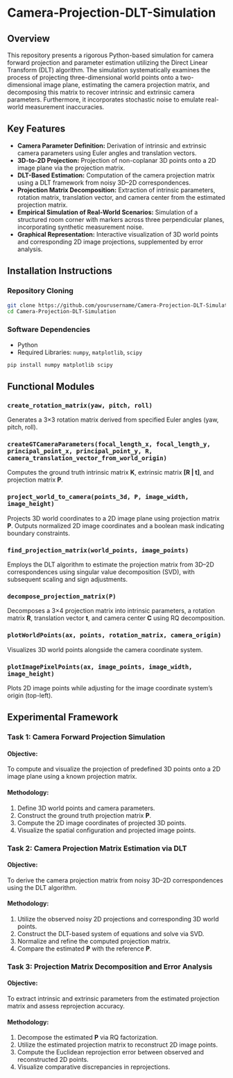 # Camera-Projection-DLT-Simulation

## Overview

This repository presents a rigorous Python-based simulation for camera forward projection and parameter estimation utilizing the Direct Linear Transform (DLT) algorithm. The simulation systematically examines the process of projecting three-dimensional world points onto a two-dimensional image plane, estimating the camera projection matrix, and decomposing this matrix to recover intrinsic and extrinsic camera parameters. Furthermore, it incorporates stochastic noise to emulate real-world measurement inaccuracies.

## Key Features

- **Camera Parameter Definition:** Derivation of intrinsic and extrinsic camera parameters using Euler angles and translation vectors.
- **3D-to-2D Projection:** Projection of non-coplanar 3D points onto a 2D image plane via the projection matrix.
- **DLT-Based Estimation:** Computation of the camera projection matrix using a DLT framework from noisy 3D–2D correspondences.
- **Projection Matrix Decomposition:** Extraction of intrinsic parameters, rotation matrix, translation vector, and camera center from the estimated projection matrix.
- **Empirical Simulation of Real-World Scenarios:** Simulation of a structured room corner with markers across three perpendicular planes, incorporating synthetic measurement noise.
- **Graphical Representation:** Interactive visualization of 3D world points and corresponding 2D image projections, supplemented by error analysis.

## Installation Instructions

### Repository Cloning

```bash
git clone https://github.com/yourusername/Camera-Projection-DLT-Simulation.git
cd Camera-Projection-DLT-Simulation
```

### Software Dependencies

- Python
- Required Libraries: `numpy`, `matplotlib`, `scipy`

```bash
pip install numpy matplotlib scipy
```

## Functional Modules

### `create_rotation_matrix(yaw, pitch, roll)`

Generates a 3×3 rotation matrix derived from specified Euler angles (yaw, pitch, roll).

### `createGTCameraParameters(focal_length_x, focal_length_y, principal_point_x, principal_point_y, R, camera_translation_vector_from_world_origin)`

Computes the ground truth intrinsic matrix **K**, extrinsic matrix **[R | t]**, and projection matrix **P**.

### `project_world_to_camera(points_3d, P, image_width, image_height)`

Projects 3D world coordinates to a 2D image plane using projection matrix **P**. Outputs normalized 2D image coordinates and a boolean mask indicating boundary constraints.

### `find_projection_matrix(world_points, image_points)`

Employs the DLT algorithm to estimate the projection matrix from 3D–2D correspondences using singular value decomposition (SVD), with subsequent scaling and sign adjustments.

### `decompose_projection_matrix(P)`

Decomposes a 3×4 projection matrix into intrinsic parameters, a rotation matrix **R**, translation vector **t**, and camera center **C** using RQ decomposition.

### `plotWorldPoints(ax, points, rotation_matrix, camera_origin)`

Visualizes 3D world points alongside the camera coordinate system.

### `plotImagePixelPoints(ax, image_points, image_width, image_height)`

Plots 2D image points while adjusting for the image coordinate system’s origin (top-left).

## Experimental Framework

### **Task 1: Camera Forward Projection Simulation**

#### Objective:

To compute and visualize the projection of predefined 3D points onto a 2D image plane using a known projection matrix.

#### Methodology:

1. Define 3D world points and camera parameters.
2. Construct the ground truth projection matrix **P**.
3. Compute the 2D image coordinates of projected 3D points.
4. Visualize the spatial configuration and projected image points.

### **Task 2: Camera Projection Matrix Estimation via DLT**

#### Objective:

To derive the camera projection matrix from noisy 3D–2D correspondences using the DLT algorithm.

#### Methodology:

1. Utilize the observed noisy 2D projections and corresponding 3D world points.
2. Construct the DLT-based system of equations and solve via SVD.
3. Normalize and refine the computed projection matrix.
4. Compare the estimated **P** with the reference **P**.

### **Task 3: Projection Matrix Decomposition and Error Analysis**

#### Objective:

To extract intrinsic and extrinsic parameters from the estimated projection matrix and assess reprojection accuracy.

#### Methodology:

1. Decompose the estimated **P** via RQ factorization.
2. Utilize the estimated projection matrix to reconstruct 2D image points.
3. Compute the Euclidean reprojection error between observed and reconstructed 2D points.
4. Visualize comparative discrepancies in reprojections.
